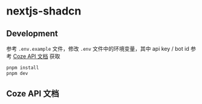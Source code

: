 # nextjs-shadcn


## Development

参考 `.env.example` 文件，修改 `.env` 文件中的环境变量，其中 api key / bot id 参考 [Coze API 文档](https://www.coze.cn/docs/developer_guides/coze_api_overview) 获取

```bash
pnpm install
pnpm dev
```

## Coze API 文档

